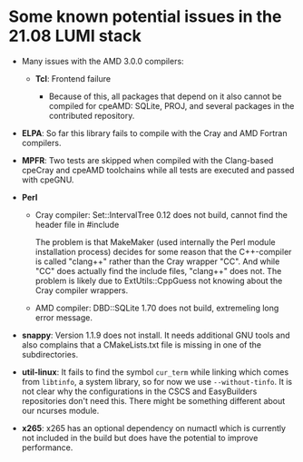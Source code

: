 # Some known potential issues in the 21.08 LUMI stack

  * Many issues with the AMD 3.0.0 compilers:

      * **Tcl**: Frontend failure

          * Because of this, all packages that depend on it also cannot be
            compiled for cpeAMD: SQLite, PROJ, and several packages in the
            contributed repository.

  * **ELPA**: So far this library fails to compile with the Cray and AMD
    Fortran compilers.

  * **MPFR**: Two tests are skipped when compiled with the Clang-based cpeCray and
    cpeAMD toolchains while all tests are executed and passed with cpeGNU.

  * **Perl**

      * Cray compiler: Set::IntervalTree 0.12 does not build, cannot find the header
        file in #include<string>

        The problem is that MakeMaker (used internally the Perl module installation
        process) decides for some reason that the C++-compiler is called "clang++"
        rather than the Cray wrapper "CC". And while "CC" does actually find the include
        files, "clang++" does not. The problem is likely due to ExtUtils::CppGuess
        not knowing about the Cray compiler wrappers.

      * AMD compiler: DBD::SQLite 1.70 does not build, extremeling long error message.

  * **snappy**: Version 1.1.9 does not install. It needs additional GNU tools and
    also complains that a CMakeLists.txt file is missing in one of the subdirectories.

  * **util-linux**: It fails to find the symbol ``cur_term`` while linking which comes
    from ``libtinfo``, a system library, so for now we use ``--without-tinfo``. It
    is not clear why the configurations in the CSCS and EasyBuilders repositories don't
    need this. There might be something different about our ncurses module.

  * **x265**: x265 has an optional dependency on numactl which is currently not
   included in the build but does have the potential to improve performance.

